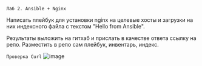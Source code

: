 ```Лаб 2. Ansible + Nginx```

Написать плейбук для установки nginx на целевые хосты и загрузки на них индексного файла с текстом "Hello from Ansible".

Результаты выложить на гитхаб и прислать в качестве ответа ссылку на репо. Разместить в репо сам плейбук, инвентарь, индекс.

```Проверка Curl```
![image](https://github.com/user-attachments/assets/6ac960f4-e79a-4f92-8e31-6fae8fdd5b8c)
